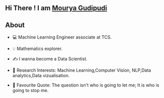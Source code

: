 ## Hi There ! I am [Mourya Gudipudi](https://mouryag.github.io)

## About

* 💻 Machine Learning Engineer associate at TCS.

* 💡 Mathematics explorer.  

* ✍ I wanna become a Data Scientist.

* 🔭 Research Interests: Machine Learning,Computer Vision, NLP,Data analytics,Data vizualisation.

* 🌱 Favourite Quote: The question isn't who is going to let me; It is who is going to stop me.
